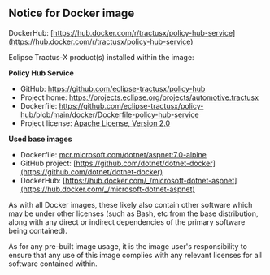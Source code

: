 ## Notice for Docker image

DockerHub: [https://hub.docker.com/r/tractusx/policy-hub-service](https://hub.docker.com/r/tractusx/policy-hub-service)

Eclipse Tractus-X product(s) installed within the image:

__Policy Hub Service__

- GitHub: https://github.com/eclipse-tractusx/policy-hub
- Project home: https://projects.eclipse.org/projects/automotive.tractusx
- Dockerfile: https://github.com/eclipse-tractusx/policy-hub/blob/main/docker/Dockerfile-policy-hub-service
- Project license: [Apache License, Version 2.0](https://github.com/eclipse-tractusx/policy-hub/blob/main/LICENSE)

__Used base images__

- Dockerfile: [mcr.microsoft.com/dotnet/aspnet:7.0-alpine](https://github.com/dotnet/dotnet-docker/blob/main/src/aspnet/7.0/alpine3.17/amd64/Dockerfile)
- GitHub project: [https://github.com/dotnet/dotnet-docker](https://github.com/dotnet/dotnet-docker)
- DockerHub: [https://hub.docker.com/_/microsoft-dotnet-aspnet](https://hub.docker.com/_/microsoft-dotnet-aspnet)

As with all Docker images, these likely also contain other software which may be under other licenses (such as Bash, etc from the base distribution, along with any direct or indirect dependencies of the primary software being contained).

As for any pre-built image usage, it is the image user's responsibility to ensure that any use of this image complies with any relevant licenses for all software contained within.
